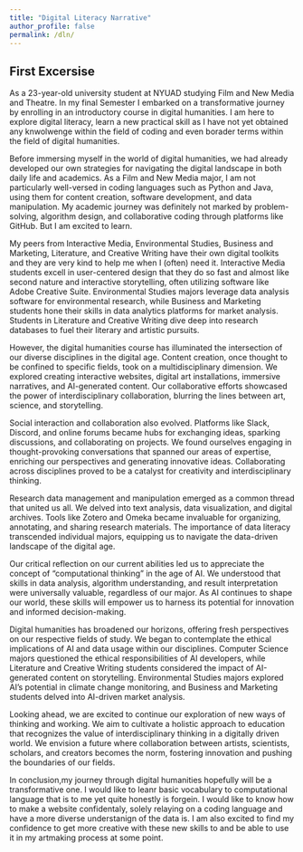 ```yaml
---
title: "Digital Literacy Narrative"
author_profile: false
permalink: /dln/
---
```

## First Excersise

As a 23-year-old university student at NYUAD studying Film and New Media and Theatre. In my final Semester I embarked on a transformative journey by enrolling in an introductory course in digital humanities. I am here to  explore digital literacy, learn a new practical skill as I have not yet obtained any knwolwenge  within the field of coding and even borader terms within the field of digital humanities.

Before immersing myself in the world of digital humanities, we had already developed our own strategies for navigating the digital landscape in both daily life and academics. As a Film and New Media  major, I am not particularly well-versed in coding languages such as Python and Java, using them for content creation, software development, and data manipulation. My academic journey was definitely not marked by problem-solving, algorithm design, and collaborative coding through platforms like GitHub. But I am excited to learn.

My peers from Interactive Media, Environmental Studies, Business and Marketing, Literature, and Creative Writing have their own digital toolkits and they are very kind to help me when I (often) need it. Interactive Media students excell in user-centered design that they do so fast and almost like second nature and interactive storytelling, often utilizing software like Adobe Creative Suite. Environmental Studies majors leverage data analysis software for environmental research, while Business and Marketing students hone their skills in data analytics platforms for market analysis. Students in Literature and Creative Writing dive deep into research databases to fuel their literary and artistic pursuits.

However, the digital humanities course has illuminated the intersection of our diverse disciplines in the digital age. Content creation, once thought to be confined to specific fields, took on a multidisciplinary dimension. We explored creating interactive websites, digital art installations, immersive narratives, and AI-generated content. Our collaborative efforts showcased the power of interdisciplinary collaboration, blurring the lines between art, science, and storytelling.

Social interaction and collaboration also evolved. Platforms like Slack, Discord, and online forums became hubs for exchanging ideas, sparking discussions, and collaborating on projects. We found ourselves engaging in thought-provoking conversations that spanned our areas of expertise, enriching our perspectives and generating innovative ideas. Collaborating across disciplines proved to be a catalyst for creativity and interdisciplinary thinking.

Research data management and manipulation emerged as a common thread that united us all. We delved into text analysis, data visualization, and digital archives. Tools like Zotero and Omeka became invaluable for organizing, annotating, and sharing research materials. The importance of data literacy transcended individual majors, equipping us to navigate the data-driven landscape of the digital age.

Our critical reflection on our current abilities led us to appreciate the concept of “computational thinking” in the age of AI. We understood that skills in data analysis, algorithm understanding, and result interpretation were universally valuable, regardless of our major. As AI continues to shape our world, these skills will empower us to harness its potential for innovation and informed decision-making.

Digital humanities has broadened our horizons, offering fresh perspectives on our respective fields of study. We began to contemplate the ethical implications of AI and data usage within our disciplines. Computer Science majors questioned the ethical responsibilities of AI developers, while Literature and Creative Writing students considered the impact of AI-generated content on storytelling. Environmental Studies majors explored AI’s potential in climate change monitoring, and Business and Marketing students delved into AI-driven market analysis.

Looking ahead, we are excited to continue our exploration of new ways of thinking and working. We aim to cultivate a holistic approach to education that recognizes the value of interdisciplinary thinking in a digitally driven world. We envision a future where collaboration between artists, scientists, scholars, and creators becomes the norm, fostering innovation and pushing the boundaries of our fields.

In conclusion,my journey through digital humanities hopefully will be a transformative one. I would like to leanr basic vocabulary to computational language that is to me yet quite honestly is forgein. I would like to know how to make a website confidentaly, solely relaying on a coding language and have a more diverse understanign of the data is. I am also excited to find my confidence to get more creative with these new skills to and be able to use it in my artmaking process at some point. 